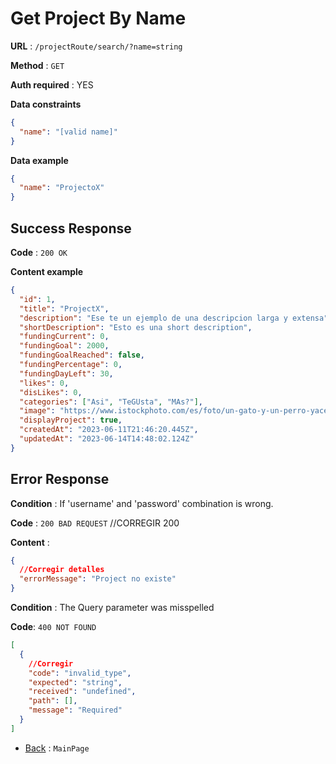 # Get Project By Name

**URL** : `/projectRoute/search/?name=string`

**Method** : `GET`

**Auth required** : YES

**Data constraints**

```json
{
  "name": "[valid name]"
}
```

**Data example**

```json
{
  "name": "ProjectoX"
}
```

## Success Response

**Code** : `200 OK`

**Content example**

```json
{
  "id": 1,
  "title": "ProjectX",
  "description": "Ese te un ejemplo de una descripcion larga y extensa",
  "shortDescription": "Esto es una short description",
  "fundingCurrent": 0,
  "fundingGoal": 2000,
  "fundingGoalReached": false,
  "fundingPercentage": 0,
  "fundingDayLeft": 30,
  "likes": 0,
  "disLikes": 0,
  "categories": ["Asi", "TeGUsta", "MAs?"],
  "image": "https://www.istockphoto.com/es/foto/un-gato-y-un-perro-yacen-juntos-en-la-cama-mascotas-durmiendo-en-un-acogedor-plaid-gm1385113345-444056757",
  "displayProject": true,
  "createdAt": "2023-06-11T21:46:20.445Z",
  "updatedAt": "2023-06-14T14:48:02.124Z"
}
```

## Error Response

**Condition** : If 'username' and 'password' combination is wrong.

**Code** : `200 BAD REQUEST` //CORREGIR 200

**Content** :

```json
{
  //Corregir detalles
  "errorMessage": "Project no existe"
}
```

**Condition** : The Query parameter was misspelled

**Code**: `400 NOT FOUND`

```json
[
  {
    //Corregir
    "code": "invalid_type",
    "expected": "string",
    "received": "undefined",
    "path": [],
    "message": "Required"
  }
]
```

- [Back](../../readme.md) : `MainPage`
